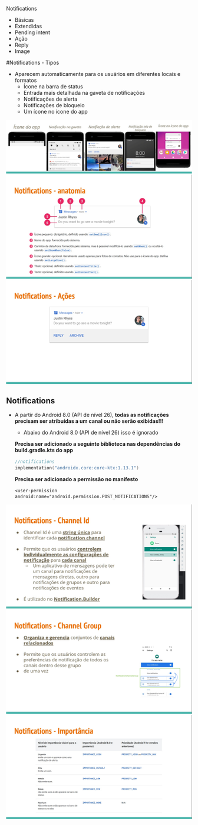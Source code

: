 Notifications
- Básicas
- Extendidas
- Pending intent
- Ação
- Reply
- Image

#Notifications - Tipos

- Aparecem automaticamente para os usuários em diferentes locais e formatos
  - Ícone na barra de status
  - Entrada mais detalhada na gaveta de notificações
  - Notificações de alerta
  - Notificações de bloqueio
  - Um ícone no ícone do app
 
<img src=".assets/190.jpg">

<img src=".assets/191.jpg">

<img src=".assets/192.jpg">

## Notifications

- A partir do Android 8.0 (API de nível 26), **todas as notificações precisam ser atribuídas a um canal ou não serão exibidas!!!**

  - Abaixo do Android 8.0 (API de nível 26) isso é ignorado
 
  **Precisa ser adicionado a seguinte biblioteca nas dependências do build.gradle.kts do app**

  ```kotlin
  //notifications
  implementation("androidx.core:core-ktx:1.13.1")
  ```

  **Precisa ser adicionado a permissão no manifesto**

  ```
  <user-permission android:name="android.permission.POST_NOTIFICATIONS"/>
  ```

<img src=".assets/193.jpg">

<img src=".assets/194.jpg">

<img src=".assets/195.jpg">
